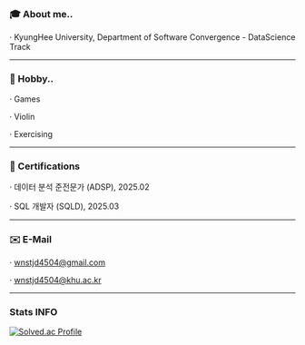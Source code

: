 ### :mortar_board: About me..
· KyungHee University, Department of Software Convergence - DataScience Track

----

### :running: Hobby..
· Games

· Violin

· Exercising

---
### 🏅 Certifications ###
· 데이터 분석 준전문가 (ADSP), 2025.02

· SQL 개발자 (SQLD), 2025.03

---
### ✉️ E-Mail ###
· wnstjd4504@gmail.com

· wnstjd4504@khu.ac.kr

<!--
**HongJunseong/HongJunseong** is a ✨ _special_ ✨ repository because its `README.md` (this file) appears on your GitHub profile.

Here are some ideas to get you started:

### 📚 I can 
- 🔭 I’m currently working on ...
- 🌱 I’m currently learning ...
- 👯 I’m looking to collaborate on ...
- 🤔 I’m looking for help with ...
- 💬 Ask me about ...
- 📫 How to reach me: ...
- 😄 Pronouns: ...
- ⚡ Fun fact: ...
-->

---

### Stats INFO

[![Solved.ac Profile](http://mazassumnida.wtf/api/v2/generate_badge?boj=wnstjd4504)](https://solved.ac/wnstjd4504/)
